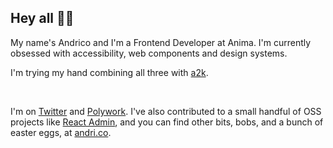 ## Hey all ✌🏽

My name's Andrico and I'm a Frontend Developer at Anima. I'm currently obsessed with accessibility, web components and design systems.

I'm trying my hand combining all three with [a2k](https://a2000.netlify.app/).

<br />

I'm on [Twitter](https://twitter.com/andricokaroulla) and [Polywork](https://www.polywork.com/andrico1234#). I've also contributed to a small handful of OSS projects like [React Admin](https://github.com/marmelab/react-admin), and you can find other bits, bobs, and a bunch of easter eggs, at [andri.co](https://andri.co).

